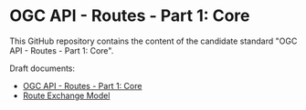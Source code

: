 # OGC API - Routes - Part 1: Core

This GitHub repository contains the content of the candidate standard "OGC API - Routes - Part 1: Core".

Draft documents:

* [OGC API - Routes - Part 1: Core](https://htmlpreview.github.io/?https://github.com/cportele/ogcapi-routes/blob/main/api/standard/21-000.html)
* [Route Exchange Model](https://htmlpreview.github.io/?https://github.com/cportele/ogcapi-routes/blob/main/rem/standard/21-001.html)
